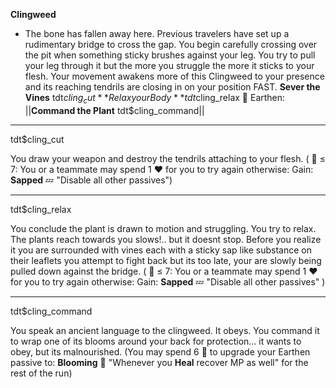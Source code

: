 **__Clingweed__**
- The bone has fallen away here. Previous travelers have set up a rudimentary bridge to cross the gap. You begin carefully crossing over the pit when something sticky brushes against your leg. You try to pull your leg through it but the more you struggle the more it sticks to your flesh. Your movement awakens more of this Clingweed to your presence and its reaching tendrils are closing in on your position FAST.
**Sever the Vines** tdt$cling_cut
**Relax your Body** tdt$cling_relax
🌿 Earthen: ||**Command the Plant** tdt$cling_command||

-------------
tdt$cling_cut

You draw your weapon and destroy the tendrils attaching to your flesh. ( :game_die: ≤ 7: You or a teammate may spend 1 :heart: for you to try again otherwise: Gain: __Sapped__ :zzz: "Disable all other passives")

-------------
tdt$cling_relax

You conclude the plant is drawn to motion and struggling. You try to relax. The plants reach towards you slows!.. but it doesnt stop. Before you realize it you are surrounded with vines each with a sticky sap like substance on their leaflets you attempt to fight back but its too late, your are slowly being pulled down against the bridge. ( :game_die: ≤ 7: You or a teammate may spend 1 :heart: for you to try again otherwise: Gain: __Sapped__ :zzz: "Disable all other passives" )

-------------
tdt$cling_command

You speak an ancient language to the clingweed. It obeys. You command it to wrap one of its blooms around your back for protection... it wants to obey, but its malnourished. (You may spend 6 🔷 to upgrade your Earthen passive to: __Blooming__ 🌸 "Whenever you __Heal__ recover MP as well" for the rest of the run)